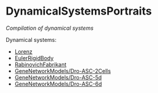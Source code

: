 DynamicalSystemsPortraits
=================
*Compilation of dynamical systems*

Dynamical systems:

- [Lorenz](Lorenz)
- [EulerRigidBody](EulerRigidBody)
- [RabinovichFabrikant](RabinovichFabrikant)
- [GeneNetworkModels/Dro-ASC-2Cells](GeneNetworkModels/Dro-ASC-2Cells)
- [GeneNetworkModels/Dro-ASC-5d](GeneNetworkModels/Dro-ASC-5d)
- [GeneNetworkModels/Dro-ASC-6d](GeneNetworkModels/Dro-ASC-6d)